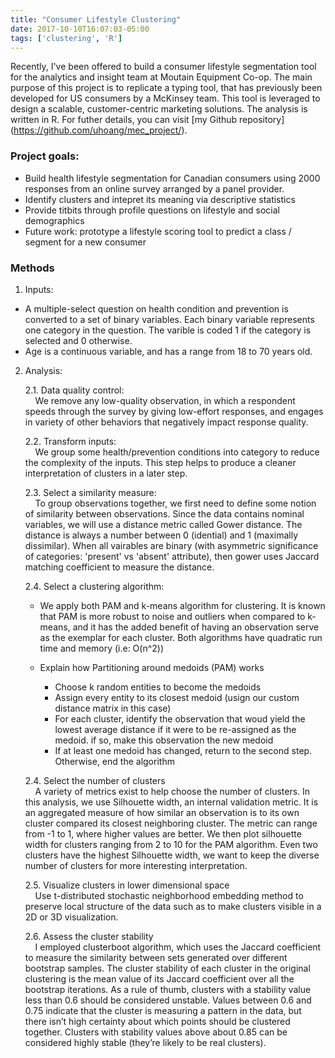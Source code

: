```yaml
---
title: "Consumer Lifestyle Clustering"
date: 2017-10-10T16:07:03-05:00
tags: ['clustering', 'R']
---
```


Recently, I've been offered to build a consumer lifestyle segmentation tool for the analytics and insight team at Moutain Equipment Co-op. The main purpose of this project is to replicate a typing tool, that has previously been developed for US consumers by a McKinsey team. This tool is leveraged to design a scalable, customer-centric marketing solutions. The analysis is written in R. For futher details, you can visit [my Github repository] (https://github.com/uhoang/mec_project/).

### Project goals: 
- Build health lifestyle segmentation for Canadian consumers using 2000 responses from an online survey arranged by a panel provider.
- Identify clusters and intepret its meaning via descriptive statistics
- Provide titbits through profile questions on lifestyle and social demographics
- Future work: prototype a lifestyle scoring tool to predict a class / segment for a new consumer

### Methods
1. Inputs:
  - A multiple-select question on health condition and prevention is converted to a set of binary variables. Each binary variable represents one category in the question. The varible is coded 1 if the category is selected and 0 otherwise. 
  - Age is a continuous variable, and has a range from 18 to 70 years old. 

2. Analysis:

   2.1. Data quality control: <br/>
   &nbsp;&nbsp;&nbsp; We remove any low-quality observation, in which a respondent speeds through the survey by giving low-effort responses, and engages in variety of other behaviors that negatively impact response quality.

   2.2. Transform inputs: <br/>
   &nbsp;&nbsp;&nbsp; We group some health/prevention conditions into category to reduce the complexity of the inputs. This step helps to produce a cleaner interpretation of clusters in a later step. 
   
   2.3. Select a similarity measure: <br/>
   &nbsp;&nbsp;&nbsp; To group observations together, we first need to define some notion of similarity between observations. Since the data contains nominal variables, we will use a distance metric called Gower distance. The distance is always a number between 0 (idential) and 1 (maximally dissimilar). When all vairables are binary (with asymmetric significance of categories: 'present' vs 'absent' attribute), then gower uses Jaccard matching coefficient to measure the distance.  
  
   2.4. Select a clustering algorithm: 
     * We apply both PAM and k-means algorithm for clustering. It is known that PAM is more robust to noise and outliers when compared to k-means, and it has the added benefit of having an observation serve as the exemplar for each cluster. Both algorithms have quadratic run time and memory (i.e: O(n^2))
     
     * Explain how Partitioning around medoids (PAM) works
       + Choose k random entities to become the medoids
       + Assign every entity to its closest medoid (usign our custom distance matrix in this case)
       + For each cluster, identify the observation that woud yield the lowest average distance if it were to be re-assigned as the medoid. if so, make this observation the new medoid
       + If at least one medoid has changed, return to the second step. Otherwise, end the algorithm
      
   2.4. Select the number of clusters <br/>
   &nbsp;&nbsp;&nbsp; A variety of metrics exist to help choose the number of clusters. In this analysis, we use Silhouette width, an internal validation metric. It is an aggregated measure of how similar an observation is to its own cluster compared its closest neighboring cluster. The metric can range from -1 to 1, where higher values are better. We then plot silhouette width for clusters ranging from 2 to 10 for the PAM algorithm. Even two clusters have the highest Silhouette width, we want to keep the diverse number of clusters for more interesting interpretation.
  
   2.5. Visualize clusters in lower dimensional space <br/>
   &nbsp;&nbsp;&nbsp; Use t-distributed stochastic neighborhood embedding method to preserve local structure of the data such as to make clusters visible in a 2D or 3D visualization. 

   2.6. Assess the cluster stability <br/>
   &nbsp;&nbsp;&nbsp; I employed clusterboot algorithm, which uses the Jaccard coefficient to measure the similarity between sets generated over different bootstrap samples. The cluster stability of each cluster in the original clustering is the mean value of its Jaccard coefficient over all the bootstrap iterations. As a rule of thumb, clusters with a stability value less than 0.6 should be considered unstable. Values between 0.6 and 0.75 indicate that the cluster is measuring a pattern in the data, but there isn’t high certainty about which points should be clustered together. Clusters with stability values above about 0.85 can be considered highly stable (they’re likely to be real clusters).